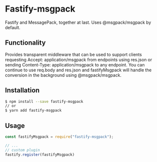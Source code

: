 # Fastify-msgpack

Fastify and MessagePack, together at last. Uses @msgpack/msgpack by default.

## Functionality

Provides transparent middleware that can be used to support clients requesting Accept: application/msgpack from endpoints using res.json or sending Content-Type: application/msgpack to any endpoint. You can continue to use req.body and res.json and fastifyMsgpack will handle the conversion in the background using @msgpack/msgpack.

Installation
------------

```bash
$ npm install --save fastify-msgpack
// or
$ yarn add fastify-msgpack
```

Usage
-----

```javascript
const fastifyMsgpack = require("fastify-msgpack");

// ...
// custom plugin
fastify.register(fastifyMsgpack)